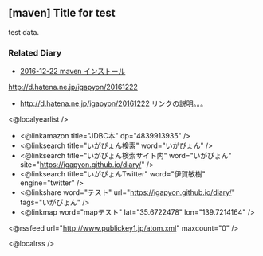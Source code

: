 ## [maven] Title for test

test data.


### Related Diary


* [2016-12-22 maven インストール](https://igapyon.github.io/diary/2016/ig161222.html)

http://d.hatena.ne.jp/igapyon/20161222

* http://d.hatena.ne.jp/igapyon/20161222 リンクの説明。。。


<@localyearlist />

* <@linkamazon title="JDBC本" dp="4839913935" />
* <@linksearch title="いがぴょん検索" word="いがぴょん" />
* <@linksearch title="いがぴょん検索サイト内" word="いがぴょん" site="https://igapyon.github.io/diary/" />
* <@linksearch title="いがぴょんTwitter" word="伊賀敏樹" engine="twitter" />
* <@linkshare word="テスト" url="https://igapyon.github.io/diary/" tags="いがぴょん" />
* <@linkmap word="mapテスト" lat="35.6722478" lon="139.7214164" />

<@rssfeed url="http://www.publickey1.jp/atom.xml" maxcount="0" />

<@localrss />
